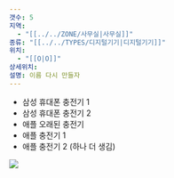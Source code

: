 ```yaml
---
갯수: 5
지역:
  - "[[../../ZONE/사무실|사무실]]"
종류: "[[../../TYPES/디지털기기|디지털기기]]"
위치:
  - "[[O|O]]"
상세위치: 
설명: 이름 다시 만들자
---
```


- 삼성 휴대폰 충전기 1
- 삼성 휴대폰 충전기 2
- 애플 오래된 충전기
- 애플 충전기 1
- 애플 충전기 2 (하나 더 생김)

![](http://192.168.50.22/devices/240608_IMG_0219.jpg)